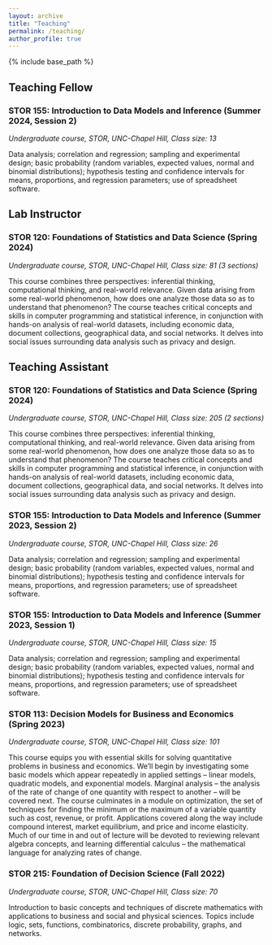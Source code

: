 ```yaml
---
layout: archive
title: "Teaching"
permalink: /teaching/
author_profile: true
---
```


{% include base_path %}

## Teaching Fellow
### STOR 155: Introduction to Data Models and Inference (Summer 2024, Session 2)
_Undergraduate course, STOR, UNC-Chapel Hill, Class size: 13_

Data analysis; correlation and regression; sampling and experimental design; basic probability (random variables, expected values,
normal and binomial distributions); hypothesis testing and confidence intervals for means, proportions, and regression parameters; use of spreadsheet software.

## Lab Instructor
### STOR 120: Foundations of Statistics and Data Science (Spring 2024)
_Undergraduate course, STOR, UNC-Chapel Hill, Class size: 81 (3 sections)_

This course combines three perspectives: inferential thinking, computational thinking, and real-world relevance. Given data arising from some real-world phenomenon, how does one analyze those data so as to understand that phenomenon? The course teaches critical concepts and skills in computer programming and statistical inference, in conjunction with hands-on analysis of real-world datasets, including economic data, document collections, geographical data, and social networks. It delves into social issues surrounding data analysis such as privacy and design.

## Teaching Assistant
### STOR 120: Foundations of Statistics and Data Science (Spring 2024)
_Undergraduate course, STOR, UNC-Chapel Hill, Class size: 205 (2 sections)_

This course combines three perspectives: inferential thinking, computational thinking, and real-world relevance. Given data arising from some real-world phenomenon, how does one analyze those data so as to understand that phenomenon? The course teaches critical concepts and skills in computer programming and statistical inference, in conjunction with hands-on analysis of real-world datasets, including economic data, document collections, geographical data, and social networks. It delves into social issues surrounding data analysis such as privacy and design.

### STOR 155: Introduction to Data Models and Inference (Summer 2023, Session 2)
_Undergraduate course, STOR, UNC-Chapel Hill, Class size: 26_

Data analysis; correlation and regression; sampling and experimental design; basic probability (random variables, expected values,
normal and binomial distributions); hypothesis testing and confidence intervals for means, proportions, and regression parameters; use of spreadsheet software.

### STOR 155: Introduction to Data Models and Inference (Summer 2023, Session 1)
_Undergraduate course, STOR, UNC-Chapel Hill, Class size: 15_

Data analysis; correlation and regression; sampling and experimental design; basic probability (random variables, expected values,
normal and binomial distributions); hypothesis testing and confidence intervals for means, proportions, and regression parameters; use of spreadsheet software.

### STOR 113: Decision Models for Business and Economics (Spring 2023)
_Undergraduate course, STOR, UNC-Chapel Hill, Class size: 101_

This course equips you with essential skills for solving quantitative problems in business and economics. We’ll begin by investigating some basic models which appear repeatedly in applied settings – linear models, quadratic models, and exponential models. Marginal analysis – the analysis of the rate of change of one quantity with respect to another – will be covered next. The course culminates in a module on optimization, the set of techniques for finding the minimum or the maximum of a variable quantity such as cost, revenue, or profit. Applications covered along the way include compound interest, market equilibrium, and price and income elasticity. Much of our time in and out of lecture will be devoted to reviewing relevant algebra concepts, and learning differential calculus – the mathematical language for analyzing rates of change.

### STOR 215: Foundation of Decision Science (Fall 2022)
_Undergraduate course, STOR, UNC-Chapel Hill, Class size: 70_

Introduction to basic concepts and techniques of discrete mathematics with applications to business and social and physical sciences. Topics include logic, sets, functions, combinatorics, discrete probability, graphs, and networks.
